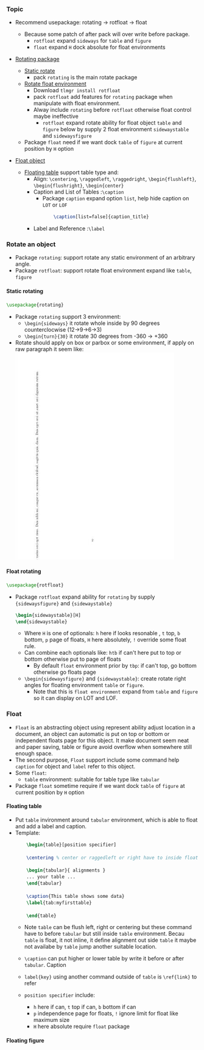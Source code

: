 ### Topic
- Recommend usepackage: rotating -> rotfloat -> float
    - Because some patch of after pack will over write before package.
        - `rotfloat` expand `sideways` for `table` and `figure`
        - `float` expand `H` dock absolute for float environments

- [Rotating package](#rotate-an-object)
    - [Static rotate](#static-rotating)
        - pack `rotating` is the main rotate package
    - [Rotate float environment]()
        - Download `tlmgr install rotfloat`
        - pack `rotfloat` add features for `rotating` package when manipulate with float environment.
        - Alway include `rotating` before `rotfloat` otherwise float control maybe ineffective
            - `rotfloat` expand rotate ability for float object `table` and `figure` below by supply 2 float environment `sidewaystable` and `sidewaysfigure`
    - Package `float` need if we want dock `table` of `figure` at current position by `H` option

- [Float object](#float)
    - [Floating table](#floating-table) support table type and:
        - Align: `\centering`, `\raggedleft`, `\raggedright`, `\begin{flushleft}`, `\begin{flushright}`, `\begin{center}`
        - Caption and List of Tables :`\caption`
            - Package `caption` expand option `list`, help hide caption on `LOT` or `LOF`
                ```latex
                    \caption[list=false]{caption_title}
                ```
        - Label and Reference :`\label`

### Rotate an object
- Package `rotating`: support rotate any static environment of an arbitrary angle.
- Package `rotfloat`: support rotate float environment expand like `table`, `figure`

#### Static rotating
```latex
\usepackage{rotating}
```
- Package `rotating` support 3 environment:
    - ``\begin{sideways}`` it rotate whole inside by 90 degrees counterclocwise (12->9->6->3)
    - `\begin{turn}{30}` it rotate 30 degrees from -360 -> +360
- Rotate should apply on box or parbox or some environment, if apply on raw paragraph it seem like:
    ![rotate test paragraph](./img/rotate)

#### Float rotating
```latex
\usepackage{rotfloat}
```
- Package `rotfloat` expand ability for `rotating` by supply `{sidewaysfigure}` and `{sidewaystable}`
    ```latex
    \begin{sidewaystable}[H]
    \end{sidewaystable}
    ```
    - Where `H` is one of optionals: `h` here if looks resonable , `t` top, `b` bottom, `p` page of floats, `H` here absolutely, `!` override some float rule. 
    - Can combine each optionals like: `htb` if can't here put to top or bottom otherwise put to page of floats 
        - By default `float` environment prior by `tbp`: if can't top, go bottom otherwise go floats page
    - `\begin{sidewaysfigure}` and `{sidewaystable}`: create rotate right angles for floating environment `table` or `figure`.
        - Note that this is `float environment` expand from `table` and `figure` so it can display on LOT and LOF.

### Float
- `Float` is an abstracting object using represent ability adjust location in a document, an object can automatic is put on top or bottom or independent floats page for this object. It make document seem neat and paper saving, table or figure avoid overflow when somewhere still enough space.
- The second purpose, `Float` support include some command help `caption` for object and `label` refer to this object.
- Some `float`:
    - `table` environment: suitable for table type like `tabular` 
- Package `float` sometime require if we want dock `table` of `figure` at current position by `H` option

#### Floating table
- Put `table` invironment around `tabular` environment, which is able to float and add a label and caption.
- Template:
    ```latex
        \begin{table}[position specifier]

        \centering % center or raggedleft or right have to inside float table
        
        \begin{tabular}{ alignments }
        ... your table ...
        \end{tabular}
        
        \caption{This table shows some data}
        \label{tab:myfirsttable}
        
        \end{table}
    ```
    - Note `table` can be flush left, right or centering but these command have to before `tabular` but still inside `table` environment. Becau `table` is float, it not inline, it define alignment out side `table` it maybe not availabe by `table` jump another suitable location.
    
    - `\caption` can put higher or lower table by write it before or after `tabular`. Caption   
    - `label{key}` using another command outside of `table` is `\ref{link}` to refer

    - `position specifier` include:
        - `h` here if can, `t` top if can, `b` bottom if can
        - `p` independence page for floats, `!` ignore limit for float like maximum size
        - `H` here absolute require `float` package

#### Floating figure


